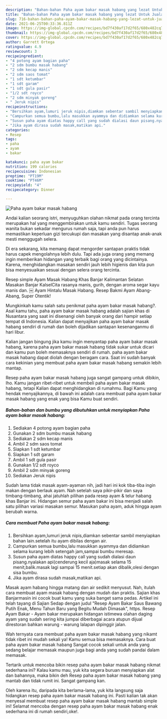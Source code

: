 ```yaml
---
description: "Bahan-bahan Paha ayam bakar masak habang yang lezat Untuk Jualan"
title: "Bahan-bahan Paha ayam bakar masak habang yang lezat Untuk Jualan"
slug: 716-bahan-bahan-paha-ayam-bakar-masak-habang-yang-lezat-untuk-jualan
date: 2021-06-25T00:33:36.811Z
image: https://img-global.cpcdn.com/recipes/bd7f430af17d2f65/680x482cq70/paha-ayam-bakar-masak-habang-foto-resep-utama.jpg
thumbnail: https://img-global.cpcdn.com/recipes/bd7f430af17d2f65/680x482cq70/paha-ayam-bakar-masak-habang-foto-resep-utama.jpg
cover: https://img-global.cpcdn.com/recipes/bd7f430af17d2f65/680x482cq70/paha-ayam-bakar-masak-habang-foto-resep-utama.jpg
author: Garrett Ortega
ratingvalue: 4.9
reviewcount: 3
recipeingredient:
- "4 potong ayam bagian paha"
- "2 sdm bumbu masak habang"
- "2 sdm kecap manis"
- "2 sdm saos tomat"
- "1 sdt ketumbar"
- "1 sdt garam"
- "1 sdt gula pasir"
- "1/2 sdt royco"
- "2 sdm minyak goreng"
- " Jeruk nipis"
recipeinstructions:
- "Bersihkan ayam,lumuri jeruk nipis,diamkan sebentar sambil menyiapkan bahan lain.setelah itu ayam dibilas dengan air."
- "Campurkan semua bumbu,lalu masukkan ayammya dan didiamkan selama kurang lebih setengah jam,sampai bumbu meresap."
- "Susun paha ayam diatas happy call yang sudah dialasi daun pisang.nyalakan api(cenderung kecil aja)masak selama 15 menit,balik.masak lagi sampai 15 menit.setiap akan dibalik,olesi dengan sisa bumbu."
- "Jika ayam dirasa sudah masak,matikan api."
categories:
- Resep
tags:
- paha
- ayam
- bakar

katakunci: paha ayam bakar 
nutrition: 199 calories
recipecuisine: Indonesian
preptime: "PT19M"
cooktime: "PT46M"
recipeyield: "4"
recipecategory: Dinner

---
```



![Paha ayam bakar masak habang](https://img-global.cpcdn.com/recipes/bd7f430af17d2f65/680x482cq70/paha-ayam-bakar-masak-habang-foto-resep-utama.jpg)

Andai kalian seorang istri, menyuguhkan olahan nikmat pada orang tercinta merupakan hal yang menggembirakan untuk kamu sendiri. Tugas seorang  wanita bukan sekadar mengurus rumah saja, tapi anda pun harus memastikan keperluan gizi tercukupi dan masakan yang disantap anak-anak mesti menggugah selera.

Di era  sekarang, kita memang dapat mengorder santapan praktis tidak harus capek mengolahnya lebih dulu. Tapi ada juga orang yang memang ingin memberikan hidangan yang terbaik bagi orang yang dicintainya. Karena, menghidangkan masakan sendiri jauh lebih higienis dan kita pun bisa menyesuaikan sesuai dengan selera orang tercinta. 

Resep simple Ayam Masak Habang Khas Banjar Kalimantan Selatan Masakan Banjar KalselCita rasanya manis, gurih, dengan aroma segar kayu manis dan. ￼ Ayam Hintalu Masak Habang. Resep Bakmi Ayam Abang-Abang, Super Otentik!

Mungkinkah kamu salah satu penikmat paha ayam bakar masak habang?. Asal kamu tahu, paha ayam bakar masak habang adalah sajian khas di Nusantara yang saat ini disenangi oleh banyak orang dari hampir setiap tempat di Indonesia. Kalian dapat menyajikan paha ayam bakar masak habang sendiri di rumah dan boleh dijadikan santapan kesenanganmu di hari libur.

Kalian jangan bingung jika kamu ingin menyantap paha ayam bakar masak habang, karena paha ayam bakar masak habang tidak sukar untuk dicari dan kamu pun boleh memasaknya sendiri di rumah. paha ayam bakar masak habang dapat diolah dengan beragam cara. Saat ini sudah banyak cara kekinian yang membuat paha ayam bakar masak habang semakin lebih mantap.

Resep paha ayam bakar masak habang juga sangat gampang untuk dibikin, lho. Kamu jangan ribet-ribet untuk membeli paha ayam bakar masak habang, tetapi Kalian dapat menghidangkan di rumahmu. Bagi Kamu yang hendak menyajikannya, di bawah ini adalah cara membuat paha ayam bakar masak habang yang enak yang bisa Kamu buat sendiri.

<!--inarticleads1-->

##### Bahan-bahan dan bumbu yang dibutuhkan untuk menyiapkan Paha ayam bakar masak habang:

1. Sediakan 4 potong ayam bagian paha
1. Gunakan 2 sdm bumbu masak habang
1. Sediakan 2 sdm kecap manis
1. Ambil 2 sdm saos tomat
1. Siapkan 1 sdt ketumbar
1. Siapkan 1 sdt garam
1. Ambil 1 sdt gula pasir
1. Gunakan 1/2 sdt royco
1. Ambil 2 sdm minyak goreng
1. Sediakan  Jeruk nipis


Sudah lama tidak masak ayam-ayaman nih, jadi hari ini kok tiba-tiba ingin makan dengan berlauk ayam. Nah setelah saya pikir-pikir dan saya timbang-timbang, ahai jatuhlah pilihan pada resep ayam &amp; telur habang khas Banjar ini. Hidangan semur paha ayam bakar ini bisa menjadi salah satu pilihan variasi masakan semur. Masukan paha ayam, aduk hingga ayam berubah warna. 

<!--inarticleads2-->

##### Cara membuat Paha ayam bakar masak habang:

1. Bersihkan ayam,lumuri jeruk nipis,diamkan sebentar sambil menyiapkan bahan lain.setelah itu ayam dibilas dengan air.
1. Campurkan semua bumbu,lalu masukkan ayammya dan didiamkan selama kurang lebih setengah jam,sampai bumbu meresap.
1. Susun paha ayam diatas happy call yang sudah dialasi daun pisang.nyalakan api(cenderung kecil aja)masak selama 15 menit,balik.masak lagi sampai 15 menit.setiap akan dibalik,olesi dengan sisa bumbu.
1. Jika ayam dirasa sudah masak,matikan api.


Masak ayam habang hingga matang dan air sedikit menyusut. Nah, itulah cara membuat ayam masak habang dengan mudah dan praktis. Sajian khas Banjarmasin ini cocok buat kamu yang suka banget sama pedas. Artikel ini telah tayang di Sajian Sedap dengan judul &#34;Resep Ayam Bakar Saus Bawang Putih Enak, Menu Tahun Baru yang Begitu Mudah Dimasak&#34;, https. Resep Ayam Bakar - Ayam bakar merupakan hidangan istimewa olahan daging ayam yang sudah sering kita jumpai diberbagai acara atupun dijual direstoran bahkan warung - warung lalapan dipinggir jalan. 

Wah ternyata cara membuat paha ayam bakar masak habang yang nikamt tidak ribet ini mudah sekali ya! Kamu semua bisa memasaknya. Cara buat paha ayam bakar masak habang Sangat cocok sekali untuk anda yang sedang belajar memasak maupun juga bagi anda yang sudah pandai dalam memasak.

Tertarik untuk mencoba bikin resep paha ayam bakar masak habang nikmat sederhana ini? Kalau kamu mau, yuk kita segera buruan menyiapkan alat dan bahannya, maka bikin deh Resep paha ayam bakar masak habang yang mantab dan tidak rumit ini. Sangat gampang kan. 

Oleh karena itu, daripada kita berlama-lama, yuk kita langsung saja hidangkan resep paha ayam bakar masak habang ini. Pasti kalian tak akan menyesal membuat resep paha ayam bakar masak habang mantab simple ini! Selamat mencoba dengan resep paha ayam bakar masak habang enak sederhana ini di rumah sendiri,oke!.

